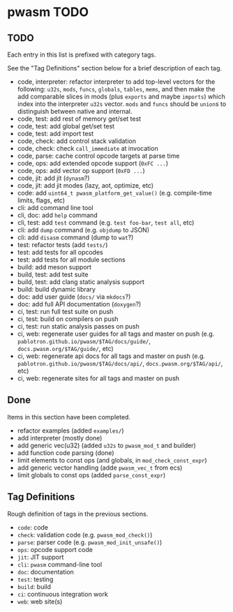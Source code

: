 # pwasm TODO

## TODO

Each entry in this list is prefixed with category tags.

See the "Tag Definitions" section below for a brief description of each
tag.

* code, interpreter: refactor interpreter to add top-level vectors for
  the following: `u32s`, `mods`, `funcs`, `globals`, `tables`, `mems`,
  and then make the add comparable slices in mods (plus `exports` and
  maybe `imports`) which index into the interpreter `u32s` vector.
  `mods` and `funcs` should be `union`s to distinguish between native
  and internal.
* code, test: add rest of memory get/set test
* code, test: add global get/set test
* code, test: add import test
* code, check: add control stack validation
* code, check: check `call_immediate` at invocation
* code, parse: cache control opcode targets at parse time
* code, ops: add extended opcode support (`0xFC ...`)
* code, ops: add vector op support (`0xFD ...`)
* code, jit: add jit (`dynasm`?)
* code, jit: add jit modes (lazy, aot, optimize, etc)
* code: add `uint64_t pwasm_platform_get_value()` (e.g. compile-time limits, flags, etc)
* cli: add command line tool
* cli, doc: add `help` command
* cli, test: add `test` command (e.g. `test foo-bar`, `test all`, etc)
* cli: add `dump` command (e.g. `objdump` to JSON)
* cli: add `disasm` command (dump to `wat`?)
* test: refactor tests (add `tests/`)
* test: add tests for all opcodes
* test: add tests for all module sections
* build: add meson support
* build, test: add test suite
* build, test: add clang static analysis support
* build: build dynamic library
* doc: add user guide (`docs/` via `mkdocs`?)
* doc: add full API documentation (`doxygen`?)
* ci, test: run full test suite on push
* ci, test: build on compilers on push
* ci, test: run static analysis passes on push
* ci, web: regenerate user guides for all tags and master on push (e.g. `pablotron.github.io/pwasm/$TAG/docs/guide/`, `docs.pwasm.org/$TAG/guide/`, etc)
* ci, web: regenerate api docs for all tags and master on push (e.g. `pablotron.github.io/pwasm/$TAG/docs/api/`, `docs.pwasm.org/$TAG/api/`, etc)
* ci, web: regenerate sites for all tags and master on push

## Done

Items in this section have been completed.

* refactor examples (added `examples/`)
* add interpreter (mostly done)
* add generic vec(u32) (added `u32s` to `pwasm_mod_t` and builder)
* add function code parsing (done)
* limit elements to const ops (and globals, in `mod_check_const_expr`)
* add generic vector handling (adde `pwasm_vec_t` from ecs)
* limit globals to const ops (added `parse_const_expr`)

## Tag Definitions

Rough definition of tags in the previous sections.

* `code`: code
* `check`: validation code (e.g. `pwasm_mod_check()`)
* `parse`: parser code (e.g. `pwasm_mod_init_unsafe()`)
* `ops`: opcode support code
* `jit`: JIT support
* `cli`: `pwasm` command-line tool
* `doc`: documentation
* `test`: testing
* `build`: build
* `ci`: continuous integration work
* `web`: web site(s)
